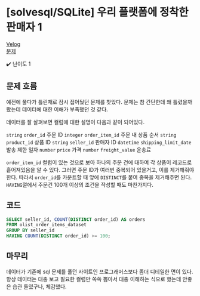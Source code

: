 # [solvesql/SQLite] 우리 플랫폼에 정착한 판매자 1

[Velog](https://velog.io/@semoon/solvesqlSQLite-우리-플랫폼에-정착한-판매자-1)<br>
[문제](https://solvesql.com/problems/settled-sellers-1/)

✔️ 난이도 1

## 문제 흐름
예전에 풀다가 틀린채로 잠시 접어뒀던 문제를 찾았다.
문제는 참 간단한데 왜 틀렸을까 봤는데 데이터에 대한 이해가 부족했던 것 같다.

데이터를 잘 살펴보면 컬럼에 대한 설명이 다음과 같이 되어있다.

`string` `order_id` 주문 ID
`integer` `order_item_id` 주문 내 상품 순서
`string` `product_id` 상품 ID
`string` `seller_id` 판매자 ID
`datetime` `shipping_limit_date` 발송 제한 일자
`number` `price` 가격
`number` `freight_value` 운송료

`order_item_id` 컬럼이 있는 것으로 보아 하나의 주문 건에 대하여 각 상품이 레코드로 흩어져있음을 알 수 있다.
그러면 주문 ID가 여러번 중복되어 있을거고, 이를 제거해줘야한다.
따라서 `order_id`를 카운트할 때 앞에 `DISTINCT`를 붙여 중복을 제거해주면 된다.
`HAVING`절에서 주문건 100개 이상의 조건을 작성할 때도 마찬가지다.

## 코드
```sql
SELECT seller_id, COUNT(DISTINCT order_id) AS orders
FROM olist_order_items_dataset
GROUP BY seller_id
HAVING COUNT(DISTINCT order_id) >= 100;
```

## 마무리
데이터가 기존에 sql 문제를 풀던 사이트인 프로그래머스보다 좀더 디테일한 면이 있다.
항상 데이터는 대충 보고 필요한 컬럼만 쏙쏙 뽑아서 대충 이해하는 식으로 했는데 안좋은 습관 들였구나, 체감했다.
